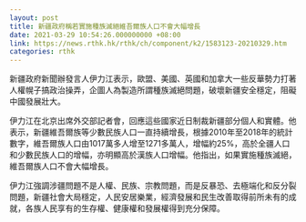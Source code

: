 ```yaml
---
layout: post
title: 新疆政府稱若實施種族滅絕維吾爾族人口不會大幅增長
date: 2021-03-29 10:54:26.000000000 +08:00
link: https://news.rthk.hk/rthk/ch/component/k2/1583123-20210329.htm
categories: rthk
---
```


新疆政府新聞辦發言人伊力江表示，歐盟、美國、英國和加拿大一些反華勢力打著人權幌子搞政治操弄，企圖人為製造所謂種族滅絕問題，破壞新疆安全穩定，阻礙中國發展壯大。

伊力江在北京出席外交部記者會，回應這些國家近日制裁新疆部分個人和實體。他表示，新疆維吾爾族等少數民族人口一直持續增長，根據2010年至2018年的統計數字，維吾爾族人口由1017萬多人增至1271多萬人，增幅約25%，高於全疆人口和少數民族人口的增幅，亦明顯高於漢族人口增幅。他指出，如果實施種族滅絕，維吾爾族人口不會大幅增長。

伊力江強調涉疆問題不是人權、民族、宗教問題，而是反暴恐、去極端化和反分裂問題，新疆社會大局穩定，人民安居樂業，經濟發展和民生改善取得前所未有的成就，各族人民享有的生存權、健康權和發展權得到充分保障。
